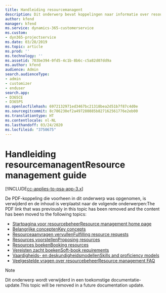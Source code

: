 ```yaml
---
title: Handleiding resourcemanagent
description: Dit onderwerp bevat koppelingen naar informatie over resourcebeheer in Project Service Automation.
author: kfend
manager: kfend
ms.service: dynamics-365-customerservice
ms.custom:
- dyn365-projectservice
ms.date: 03/28/2019
ms.topic: article
ms.prod: ''
ms.technology: ''
ms.assetid: 703be394-0fd5-4c1b-8b6c-c5a82d07dd9a
ms.author: kfend
audience: Admin
search.audienceType:
- admin
- customizer
- enduser
search.app:
- D365CE
- D365PS
ms.openlocfilehash: 6972132971ed3467bc21318bea2d51b7f87c4d0e
ms.sourcegitcommit: 8c786230ef2a497280885b827162561776e2eb00
ms.translationtype: HT
ms.contentlocale: nl-NL
ms.lasthandoff: 03/24/2020
ms.locfileid: "3750675"
---
```

# <a name="resource-management-guide"></a><span data-ttu-id="d033d-103">Handleiding resourcemanagent</span><span class="sxs-lookup"><span data-stu-id="d033d-103">Resource management guide</span></span>

[!INCLUDE[cc-applies-to-psa-app-3.x](../../includes/cc-applies-to-psa-app-3x.md)]

<span data-ttu-id="d033d-104">De PDF-koppeling die voorheen in dit onderwerp was opgenomen, is verwijderd en de inhoud is verplaatst naar de volgende onderwerpen:</span><span class="sxs-lookup"><span data-stu-id="d033d-104">The PDF link that was previously in this topic has been removed and the content has been moved to the following topics:</span></span>

- [<span data-ttu-id="d033d-105">Startpagina voor resourcebeheer</span><span class="sxs-lookup"><span data-stu-id="d033d-105">Resource management home page</span></span>](../resource-management-home-page.md)
- [<span data-ttu-id="d033d-106">Belangrijke concepten</span><span class="sxs-lookup"><span data-stu-id="d033d-106">Key concepts</span></span>](../reports-key-concepts.md)
- [<span data-ttu-id="d033d-107">Resourceaanvragen vervullen</span><span class="sxs-lookup"><span data-stu-id="d033d-107">Fulfilling resource requests</span></span>](../resource-management-fulfill-requests.md)
- [<span data-ttu-id="d033d-108">Resources voorstellen</span><span class="sxs-lookup"><span data-stu-id="d033d-108">Proposing resources</span></span>](../resource-management-propose-resources.md)
- [<span data-ttu-id="d033d-109">Resources boeken</span><span class="sxs-lookup"><span data-stu-id="d033d-109">Booking resources</span></span>](../resource-management-book-resources-scheduleboard.md)
- [<span data-ttu-id="d033d-110">Vereisten zacht boeken</span><span class="sxs-lookup"><span data-stu-id="d033d-110">Soft-book requirements</span></span>](../resource-management-softbook-requirements.md)
- [<span data-ttu-id="d033d-111">Vaardigheids- en deskundigheidsmodellen</span><span class="sxs-lookup"><span data-stu-id="d033d-111">Skills and proficiency models</span></span>](../resource-management-skills-proficiency.md)
- [<span data-ttu-id="d033d-112">Veelgestelde vragen over resourcebeheer</span><span class="sxs-lookup"><span data-stu-id="d033d-112">Resource management FAQ</span></span>](../resource-management-faq.md)

> [!NOTE]
> <span data-ttu-id="d033d-113">Dit onderwerp wordt verwijderd in een toekomstige documentatie-update.</span><span class="sxs-lookup"><span data-stu-id="d033d-113">This topic will be removed in a future documentation update.</span></span> 
